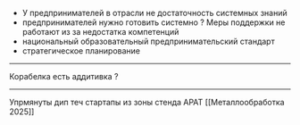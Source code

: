 - У предпринимателей в отрасли не достаточность системных знаний 
- предпринимателей нужно готовить системно ? Меры поддержки не работают из за недостатка компетенций 
- национальный образовательный предпринимательский стандарт
- стратегическое планирование 

--- 
Корабелка есть аддитивка ? 

---
Упрмянуты дип теч стартапы из зоны стенда АРАТ
[[Металлообработка 2025]]